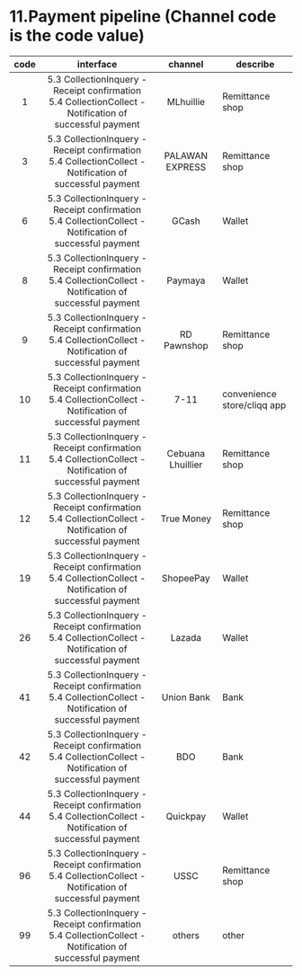 # 11.Payment pipeline (Channel code is the code value)



| code      | interface    |channel| describe|
| :-------------------------: | :----------------------------------------: |:-----:| --------------------------------| 
|1|5.3 CollectionInquery - Receipt confirmation <br> 5.4 CollectionCollect - Notification of successful payment|MLhuillie|Remittance shop|
|3|5.3 CollectionInquery - Receipt confirmation <br> 5.4 CollectionCollect - Notification of successful payment|PALAWAN EXPRESS|Remittance shop|  
|6|5.3 CollectionInquery - Receipt confirmation <br> 5.4 CollectionCollect - Notification of successful payment|GCash|Wallet|  
|8|5.3 CollectionInquery - Receipt confirmation <br> 5.4 CollectionCollect - Notification of successful payment|Paymaya|Wallet|
|9|5.3 CollectionInquery - Receipt confirmation <br> 5.4 CollectionCollect - Notification of successful payment|RD Pawnshop|Remittance shop|
|10|5.3 CollectionInquery - Receipt confirmation <br> 5.4 CollectionCollect - Notification of successful payment|7-11|convenience store/cliqq app|
|11|5.3 CollectionInquery - Receipt confirmation <br> 5.4 CollectionCollect - Notification of successful payment|Cebuana  Lhuillier|Remittance shop|
|12|5.3 CollectionInquery - Receipt confirmation <br> 5.4 CollectionCollect - Notification of successful payment|True Money|Remittance shop|
|19|5.3 CollectionInquery - Receipt confirmation <br> 5.4 CollectionCollect - Notification of successful payment|ShopeePay|Wallet|
|26|5.3 CollectionInquery - Receipt confirmation <br> 5.4 CollectionCollect - Notification of successful payment|Lazada|Wallet|
|41|5.3 CollectionInquery - Receipt confirmation <br> 5.4 CollectionCollect - Notification of successful payment|Union Bank|Bank|
|42|5.3 CollectionInquery - Receipt confirmation <br> 5.4 CollectionCollect - Notification of successful payment|BDO|Bank|
|44|5.3 CollectionInquery - Receipt confirmation <br> 5.4 CollectionCollect - Notification of successful payment|Quickpay|Wallet|
|96|5.3 CollectionInquery - Receipt confirmation <br> 5.4 CollectionCollect - Notification of successful payment|USSC|Remittance shop|
|99|5.3 CollectionInquery - Receipt confirmation <br> 5.4 CollectionCollect - Notification of successful payment|others|other|



<!-- 分隔线  -->

